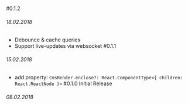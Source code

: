 #0.1.2
###### *18.02.2018*
- Debounce & cache queries
- Support live-updates via websocket
#0.1.1
###### *15.02.2018*
- add property: 
  `CmsRender.enclose?: React.ComponentType<{ children: React.ReactNode }>`
#0.1.0 Initial Release
###### *08.02.2018*